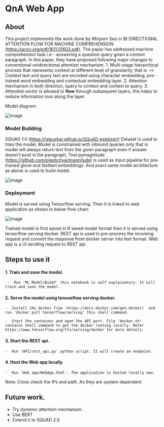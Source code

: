 # QnA Web App
 
## About  

This project implements the work done by Minjoon Seo in BI-DIRECTIONAL ATTENTION FLOW FOR MACHINE COMPREHENSION (https://arxiv.org/pdf/1611.01603.pdf). The paper has addressed machine comprehention task i.e - answering a question query given a context paragraph. In this paper, they have proposed following major changes to conventional unidirectional attention mechanism. 1. Multi-stage hierarchical process that represents context at different level of granularity, that is --> Context text and query text are encoded using character embedding, pre-trained word embedding and contextual embedding layer. 2. Attention mechanism in both direction, query to context and context to query. 3. Attended vector is allowed to **flow** through subsequent layers, this helps to reduce information loss along the layer.  

Model diagram:

 ![image](https://user-images.githubusercontent.com/39105103/121294848-b1d0b380-c90b-11eb-8b5f-f27118d41701.png)  
 
 ### Model Building  
 
 SQUAD 1.0 (https://rajpurkar.github.io/SQuAD-explorer/) Dataset is used to train the model. Model is constrained with inbound queries only that is model will always return text from the given paragraph even if answer doesn't exist in the paragraph. Tool pymagnitude (https://github.com/plasticityai/magnitude) is used as input pipeline for pre-trained glove and fasttext embeddings. And exact same model architecture as above is used to build model.  
 
 
 ![image](https://user-images.githubusercontent.com/39105103/121298086-ea26c080-c910-11eb-9ef2-3a74a119a5e9.png)  
 
 
 ### Deployment  
 
 Model is served using Tensorflow serving. Then it is linked to web application as shown in below flow chart:  
 
 ![image](https://user-images.githubusercontent.com/39105103/121307134-51e30880-c91d-11eb-946a-d20d0508d4af.png)  
 
 Trained model is first saved in tf saved model format then it is served using tensorflow serving docker. REST api is used to pre-process the incoming request and convert the response from docker server into text format. Web app is a UI sending request to REST api.  
 
 
 ## Steps to use it  
 
 #### 1. Train and save the model.  
 
     -  Run 'ML Model/Bidaf' this notebook is self explainatory. It will train and save the model.  
     
     
#### 2. Serve the model using tensoeflow serving docker.  

    -  Install the docker from -https://docs.docker.com/get-docker/  and run 'docker pull tensorflow/serving' this shell command.
    
    -  Start the container and open the API port. File 'docker.sh' contains shell command to get the docker running locally. Refer https://www.tensorflow.org/tfx/serving/docker for more details.  
    
#### 3. Start the REST api.  

    -  Run 'API/rest_api.py' python script. It will create an endpoint.  
    
#### 4. Host the Web app locally.  

    -  Run 'Web app/WebApp.html'. The application is hosted locally now.  
    
Note: Cross check the IPs and path. As they are system dependent.
    
    
## Future work.  

  - Try dynamic attention mechanism.
  - Use BERT
  - Extend it to SQUAD 2.0
     
